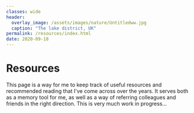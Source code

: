 ```yaml
---
classes: wide
header:
  overlay_image: /assets/images/nature/Untitledww.jpg
  caption: "The lake district, UK"
permalink: /resources/index.html
date: 2020-09-18
---
```


# Resources

This page is a way for me to keep track of useful resources and recommended reading that I've come across over the years. It serves both as a memory tool for me, as well as a way of referring colleagues and friends in the right direction. This is very much work in progress...






<!------------------------------- FOOTER --------------------------------->

[1]: https://scholar.google.co.uk/citations?user=XQabZbIAAAAJ&hl=en&oi=ao

